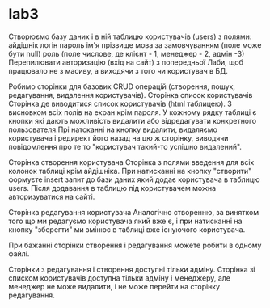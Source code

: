 # lab3
Створюємо базу даних і в ній таблицю користувачів (users) з полями:
айдішнік
логін
пароль
ім'я
прізвище
мова за замовчуванням (поле може бути null)
роль (поле числове, де клієнт - 1, менеджер - 2, адмін -3)
Перепилювати авторизацію (вхід на сайт) з попередньої Лаби, щоб працювало не з масиву, а виходячи з того чи користувач в БД.

Робимо сторінки для базових CRUD операцій (створення, пошук, редагування, видалення користувачів).
Сторінка список користувачів
Сторінка де виводитися список користувачів (html таблицею). З висновком всіх полів на екран крім пароля. У кожному рядку таблиці є кнопки які дають можливість видалити або відредагувати конкретного пользователя.Прі натсканні на кнопку видалити, видаляємо користувача і редирект його назад на цю ж сторінку, виводячи повідомлення про те то "користувач такий-то успішно видалений".

Сторінка створення користувача
Сторінка з полями введення для всіх колонок таблиці крім айдішніка. При натисканні на кнопку "створити" формуєте insert запит до бази даних який додає користувача в таблицю users. Після додавання в таблицю під користувачем можна авторизуватися на сайті.

Сторінка редагування користувача
Аналогічно створенню, за винятком того що ми редагуємо користувача який вже є, і при натисканні на кнопку "зберегти" ми змінює в таблиці вже існуючого користувача.

При бажанні сторінки створення і редагування можете робити в одному файлі.

Сторінки з редагування і створення доступні тільки адміну. Сторінка зі списком користувачів доступна тільки адміну і менеджеру, але менеджер не може видалити, і не може перейти на сторінку редагування.

